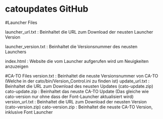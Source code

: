 # catoupdates GitHub

#Launcher Files

launcher_url.txt : Beinhaltet die URL zum Download der neusten Launcher Version

launcher_version.txt : Beinhaltet die Versionsnummer des neusten Launchers

index.html : Website die vom Launcher aufgerufen wird um Neuigkeiten anzuzeigen

#CA-TO Files
version.txt : Beinhaltet die neuste Versionsnummer von CA-TO (Welche in der cato/bin/Version_Control.ini zu finden ist)
update_url.txt : Beinhaltet die URL zum Download des neusten Updates (cato-update.zip)
cato-update.zip : Beinhaltet das neuste CA-TO Update (Das gleiche wie cato-version nur ohne dass der Font-Launcher aktualisiert wird)
version_url.txt : Beinhaltet die URL zum Download der neusten Version (cato-version.zip)
cato-version.zip : Beinhaltet die neuste CA-TO Version, inklusive Font Launcher
